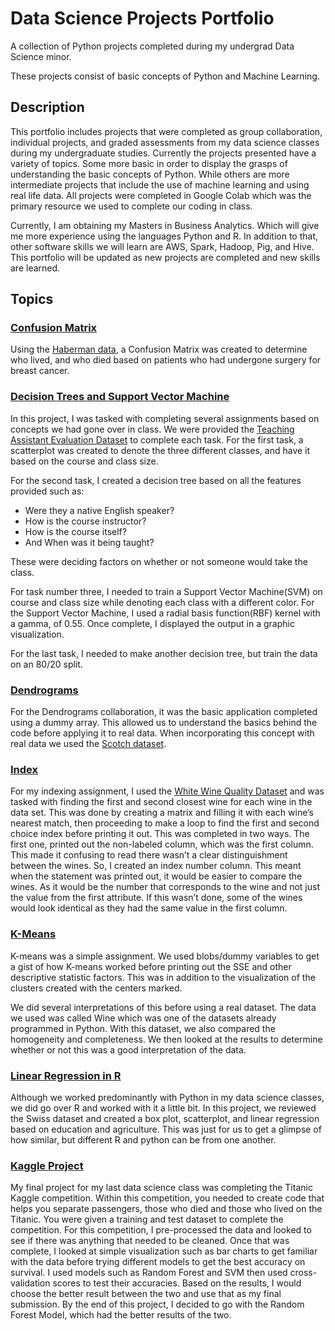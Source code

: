 # Data Science Projects Portfolio

A collection of Python projects completed during my undergrad Data Science minor.

These projects consist of basic concepts of Python and Machine Learning.

## Description

This portfolio includes projects that were completed as group collaboration, individual projects, and graded assessments from my data science classes during my undergraduate studies. Currently the projects presented have a variety of topics. Some more basic in order to display the grasps of understanding the basic concepts of Python. While others are more intermediate projects that include the use of machine learning and using real life data. All projects were completed in Google Colab which was the primary resource we used to complete our coding in class.

Currently, I am obtaining my Masters in Business Analytics. Which will give me more experience using the languages Python and R. In addition to that, other software skills we will learn are AWS, Spark, Hadoop, Pig, and Hive. This portfolio will be updated as new projects are completed and new skills are learned.

## Topics

### [Confusion Matrix](https://github.com/t3ana/TM_Portfolio/blob/main/Independent%20Work/Confusion_Matrix.ipynb)

Using the [Haberman data](https://archive.ics.uci.edu/ml/datasets/haberman%27s+survival), a Confusion Matrix was created to determine who lived, and who died based on patients who had undergone surgery for breast cancer.


### [Decision Trees and Support Vector Machine](https://github.com/t3ana/TM_Portfolio/blob/main/Independent%20Work/Decision_Trees_&_SVM.ipynb)

In this project, I was tasked with completing several assignments based on concepts we had gone over in class. We were provided the [Teaching Assistant Evaluation Dataset](https://github.com/t3ana/TM_Portfolio/blob/main/Data%20Files/TeachingAssistantEvaluationDataSet.csv) to complete each task. For the first task, a scatterplot was created to denote the three different classes, and have it based on the course and class size. 

For the second task, I created a decision tree based on all the features provided such as:
* Were they a native English speaker?
* How is the course instructor? 
* How is the course itself?
* And When was it being taught?

These were deciding factors on whether or not someone would take the class. 

For task number three, I needed to train a Support Vector Machine(SVM) on course and class size while denoting each class with a different color. For the Support Vector Machine, I used a radial basis function(RBF) kernel with a gamma, of 0.55. Once complete, I displayed the output in a graphic visualization.

For the last task, I needed to make another decision tree, but train the data on an 80/20 split.

### [Dendrograms](https://github.com/t3ana/TM_Portfolio/blob/main/Group%20Collab/Dendrograms.ipynb)

For the Dendrograms collaboration, it was the basic application completed using a dummy array. This allowed us to understand the basics behind the code before applying it to real data. When incorporating this concept with real data we used the [Scotch dataset](https://github.com/t3ana/TM_Portfolio/blob/main/Data%20Files/ScotchEdit.csv).

### [Index](https://github.com/t3ana/TM_Portfolio/blob/main/Independent%20Work/Indexing_.ipynb)

For my indexing assignment, I used the [White Wine Quality Dataset](https://github.com/t3ana/TM_Portfolio/blob/main/Data%20Files/WhiteWineQualClip.csv) and was tasked with finding the first and second closest wine for each wine in the data set. This was done by creating a matrix and filling it with each wine’s nearest match, then proceeding to make a loop to find the first and second choice index before printing it out. This was completed in two ways. The first one, printed out the non-labeled column, which was the first column. This made it confusing to read there wasn’t a clear distinguishment between the wines. So, I created an index number column. This meant when the statement was printed out, it would be easier to compare the wines. As it would be the number that corresponds to the wine and not just the value from the first attribute. If this wasn’t done, some of the wines would look identical as they had the same value in the first column.

### [K-Means](https://github.com/t3ana/TM_Portfolio/blob/main/Group%20Collab/K_Means_Classwork.ipynb)

K-means was a simple assignment. We used blobs/dummy variables to get a gist of how K-means worked before printing out the SSE and other descriptive statistic factors. This was in addition to the visualization of the clusters created with the centers marked. 

We did several interpretations of this before using a real dataset. The data we used was called Wine which was one of the datasets already programmed in Python. With this dataset, we also compared the homogeneity and completeness. We then looked at the results to determine whether or not this was a good interpretation of the data.

### [Linear Regression in R](https://github.com/t3ana/TM_Portfolio/blob/main/Group%20Collab/Linear_Regression_in_R.ipynb)

Although we worked predominantly with Python in my data science classes, we did go over R and worked with it a little bit. In this project, we reviewed the Swiss dataset and created a box plot, scatterplot, and linear regression based on education and agriculture. This was just for us to get a glimpse of how similar, but different R and python can be from one another.

### [Kaggle Project](https://github.com/t3ana/TM_Portfolio/blob/main/Kaggle/titanic-survival-notebook.ipynb)

My final project for my last data science class was completing the Titanic Kaggle competition. Within this competition, you needed to create code that helps you separate passengers, those who died and those who lived on the Titanic. You were given a training and test dataset to complete the competition. For this competition, I pre-processed the data and looked to see if there was anything that needed to be cleaned. Once that was complete, I looked at simple visualization such as bar charts to get familiar with the data before trying different models to get the best accuracy on survival. I used models such as Random Forest and SVM then used cross-validation scores to test their accuracies. Based on the results, I would choose the better result between the two and use that as my final submission. By the end of this project, I decided to go with the Random Forest Model, which had the better results of the two.
